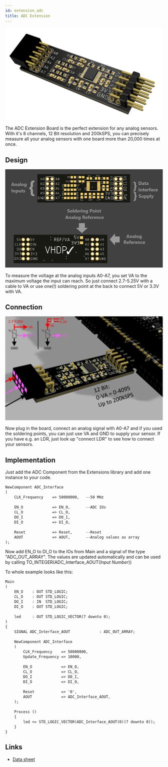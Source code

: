 ```yaml
---
id: extension_adc
title: ADC Extension
---
```


![ADC Extension](assets/extensions/adc/Items.png)

The ADC Extension Board is the perfect extension for any analog sensors. With it's 8 channels, 12 Bit resolution and 200kSPS, you can precisely measure all your analog sensors with one board more than 20,000 times at once.

## Design
![ADC Extension Overview](assets/extensions/adc/Items1.png)

To measure the voltage at the analog inputs A0-A7, you set VA to the maximum voltage the input can reach. So just connect 2.7-5.25V with a cable to VA or use one(!) soldering point at the back to connect 5V or 3.3V with VA.

## Connection
![ADC Connected](assets/extensions/adc/Items2.png)

Now plug in the board, connect an analog signal with A0-A7 and if you used the soldering points, you can just use VA and GND to supply your sensor.
If you have e.g. an LDR, just look up "connect LDR" to see how to connect your sensors.

## Implementation
Just add the ADC Component from the Extensions library and add one instance to your code.

```vhdp
NewComponent ADC_Interface 
(
    CLK_Frequency    => 50000000,   --50 MHz

    EN_O             => EN_O,       --ADC IOs
    CL_O             => CL_O,
    DO_I             => DO_I,
    DI_O             => DI_O,

    Reset            => Reset,      --Reset
    AOUT             => AOUT,       --Analog values as array
);
```

Now add EN_O to DI_O to the IOs from Main and a signal of the type "ADC_OUT_ARRAY". The values are updated automatically and can be used by calling TO_INTEGER(ADC_Interface_AOUT(_Input Number_))

To whole example looks like this:

```vhdp
Main
(
    EN_O	: OUT STD_LOGIC;
    CL_O	: OUT STD_LOGIC;
    DO_I	: IN  STD_LOGIC;
    DI_O	: OUT STD_LOGIC;

    led		: OUT STD_LOGIC_VECTOR(7 downto 0);
)
{
    SIGNAL ADC_Interface_AOUT             : ADC_OUT_ARRAY;

    NewComponent ADC_Interface 
    (
        CLK_Frequency    => 50000000,
        Update_Frequency => 10000,

        EN_O             => EN_O,
        CL_O             => CL_O,
        DO_I             => DO_I,
        DI_O             => DI_O,
        
        Reset            => '0',
        AOUT             => ADC_Interface_AOUT,
    );

    Process ()
    {
        led <= STD_LOGIC_VECTOR(ADC_Interface_AOUT(0)(7 downto 0));
    }
}
```

## Links
* <a href="http://www.ti.com/lit/ds/symlink/adc128s022.pdf" target="_blank">Data sheet</a>